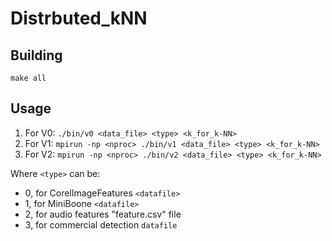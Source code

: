 # Distrbuted_kNN
## Building
`make all`

## Usage
1. For V0: `./bin/v0 <data_file> <type> <k_for_k-NN>`
2. For V1: `mpirun -np <nproc> ./bin/v1 <data_file> <type> <k_for_k-NN>`
3. For V2: `mpirun -np <nproc> ./bin/v2 <data_file> <type> <k_for_k-NN>`

Where `<type>` can be:
- 0, for CorelImageFeatures `<datafile>`
- 1, for MiniBoone `<datafile>`
- 2, for audio features "feature.csv" file
- 3, for commercial detection `datafile`
